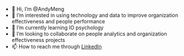 - 👋 Hi, I’m @AndyMeng
- 👀 I’m interested in using technology and data to improve organization effectiveness and people performance
- 🌱 I’m currently learning IO psychology
- 💞️ I’m looking to collaborate on people analytics and organization effectiveness projects
- 📫 How to reach me through [LinkedIn](https://www.linkedin.com/in/andy-meng/)

<!---
AndyMeng/AndyMeng is a ✨ special ✨ repository because its `README.md` (this file) appears on your GitHub profile.
You can click the Preview link to take a look at your changes.
--->
